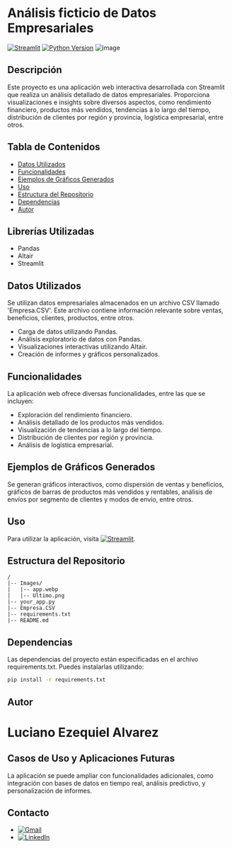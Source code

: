 # Análisis ficticio de Datos Empresariales
[![Streamlit](https://img.shields.io/badge/Streamlit-FF4B4B?style=for-the-badge&logo=streamlit&logoColor=white)](https://empresa.streamlit.app/)
[![Python Version](https://img.shields.io/badge/Python-3.7%2B-blue?style=for-the-badge&logo=python&logoColor=white)](https://www.python.org/)
![image](https://github.com/LUXI4NO/Empresa/assets/140111840/278dedb8-11f2-4a4c-ba52-5960aa1359dd)


## Descripción
Este proyecto es una aplicación web interactiva desarrollada con Streamlit que realiza un análisis detallado de datos empresariales. Proporciona visualizaciones e insights sobre diversos aspectos, como rendimiento financiero, productos más vendidos, tendencias a lo largo del tiempo, distribución de clientes por región y provincia, logística empresarial, entre otros.

## Tabla de Contenidos
- [Datos Utilizados](#datos-utilizados)
- [Funcionalidades](#funcionalidades)
- [Ejemplos de Gráficos Generados](#ejemplos-de-gráficos-generados)
- [Uso](#uso)
- [Estructura del Repositorio](#estructura-del-repositorio)
- [Dependencias](#dependencias)
- [Autor](#autor)
  
## Librerías Utilizadas
- Pandas
- Altair
- Streamlit

## Datos Utilizados
Se utilizan datos empresariales almacenados en un archivo CSV llamado 'Empresa.CSV'. Este archivo contiene información relevante sobre ventas, beneficios, clientes, productos, entre otros.
- Carga de datos utilizando Pandas.
- Análisis exploratorio de datos con Pandas.
- Visualizaciones interactivas utilizando Altair.
- Creación de informes y gráficos personalizados.



## Funcionalidades
La aplicación web ofrece diversas funcionalidades, entre las que se incluyen:
- Exploración del rendimiento financiero.
- Análisis detallado de los productos más vendidos.
- Visualización de tendencias a lo largo del tiempo.
- Distribución de clientes por región y provincia.
- Análisis de logística empresarial.

## Ejemplos de Gráficos Generados
Se generan gráficos interactivos, como dispersión de ventas y beneficios, gráficos de barras de productos más vendidos y rentables, análisis de envíos por segmento de clientes y modos de envío, entre otros.

## Uso
Para utilizar la aplicación, visita [![Streamlit](https://img.shields.io/badge/Streamlit-FF4B4B?style=for-the-badge&logo=streamlit&logoColor=white)](https://empresa.streamlit.app/).

## Estructura del Repositorio
```plaintext
/
|-- Images/
|   |-- app.webp
|   |-- Ultimo.png
|-- your_app.py
|-- Empresa.CSV
|-- requirements.txt
|-- README.md
```


## Dependencias
Las dependencias del proyecto están especificadas en el archivo requirements.txt. Puedes instalarlas utilizando:
```bash
pip install -r requirements.txt
```

## Autor
# Luciano Ezequiel Alvarez

## Casos de Uso y Aplicaciones Futuras
La aplicación se puede ampliar con funcionalidades adicionales, como integración con bases de datos en tiempo real, análisis predictivo, y personalización de informes.


## Contacto

- [![Gmail](https://img.shields.io/badge/Gmail-D14836?style=for-the-badge&logo=gmail&logoColor=white)](mailto:alvarezlucianoezequiel@gmail.com)
- [![LinkedIn](https://img.shields.io/badge/LinkedIn-0A66C2?style=for-the-badge&logo=linkedin&logoColor=white)](https://www.linkedin.com/in/luciano-alvarez-332843285/)

